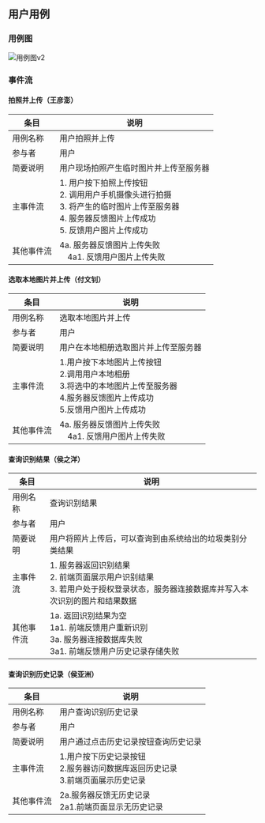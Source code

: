 ## 用户用例

### 用例图

![用例图v2](https://user-images.githubusercontent.com/56388518/195823451-eae6919a-01ae-4be9-93f9-7a2f2d90eaef.png)

### 事件流

#### 拍照并上传（王彦澎）

| 条目   | 说明 |
| ------------ | ---- |
| 用例名称 |用户拍照并上传|
| 参与者 | 用户 |
| 简要说明 |用户现场拍照产生临时图片并上传至服务器|
| 主事件流 |1. 用户按下拍照上传按钮<br />2. 调用用户手机摄像头进行拍摄<br />3. 将产生的临时图片上传至服务器<br />4. 服务器反馈图片上传成功<br />5. 反馈用户图片上传成功|
| 其他事件流   | 4a. 服务器反馈图片上传失败<br />&emsp;4a1. 反馈用户图片上传失败 |

#### 选取本地图片并上传（付文钊）

| 条目       | 说明                                                         |
| ---------- | ------------------------------------------------------------ |
| 用例名称   | 选取本地图片并上传                                           |
| 参与者     | 用户                                                         |
| 简要说明   | 用户在本地相册选取图片并上传至服务器                         |
| 主事件流   | 1.用户按下本地图片上传按钮<br />2.调用用户本地相册<br />3.将选中的本地图片上传至服务器 <br />4.服务器反馈图片上传成功 <br />5.反馈用户图片上传成功 |
| 其他事件流 | 4a. 服务器反馈图片上传失败<br />&emsp;4a1. 反馈用户图片上传失败 |

#### 查询识别结果（侯之洋）

| 条目       | 说明                                                         |
| ---------- | ------------------------------------------------------------ |
| 用例名称   | 查询识别结果                                                 |
| 参与者     | 用户                                                         |
| 简要说明   | 用户将照片上传后，可以查询到由系统给出的垃圾类别分类结果     |
| 主事件流   | 1. 服务器返回识别结果<br />2. 前端页面展示用户识别结果<br />3. 若用户处于授权登录状态，服务器连接数据库并写入本次识别的图片和结果数据 |
| 其他事件流 | 1a. 返回识别结果为空<br/>  1a1. 前端反馈用户重新识别<br />3a. 服务器连接数据库失败<br/>  3a1. 前端反馈用户历史记录存储失败 |

#### 查询识别历史记录（侯亚洲）

| 条目       | 说明                                                         |
| ---------- | ------------------------------------------------------------ |
| 用例名称   | 用户查询识别历史记录                                         |
| 参与者     | 用户                                                         |
| 简要说明   | 用户通过点击历史记录按钮查询历史记录                         |
| 主事件流   | 1.用户按下历史记录按钮<br />2.服务器访问数据库返回历史记录<br />3.前端页面展示历史记录 |
| 其他事件流 | 2a.服务器反馈无历史记录<br />   2a1.前端页面显示无历史记录   |
